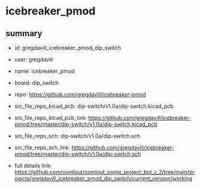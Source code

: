# icebreaker_pmod
 
## summary 
* id: gregdavill_icebreaker_pmod_dip_switch
* user: gregdavill
* name: icebreaker_pmod
* board: dip_switch
* repo: https://github.com/gregdavill/icebreaker-pmod
* src_file_repo_kicad_pcb: dip-switch/v1.0a/dip-switch.kicad_pcb
* src_file_repo_kicad_pcb_link: https://github.com/gregdavill/icebreaker-pmod/tree/master/dip-switch/v1.0a/dip-switch.kicad_pcb


* src_file_repo_sch: dip-switch/v1.0a/dip-switch.sch
* src_file_repo_sch_link: https://github.com/gregdavill/icebreaker-pmod/tree/master/dip-switch/v1.0a/dip-switch.sch
* full details link: https://github.com/oomlout/oomlout_oomp_project_bot_v_2/tree/main/projects/gregdavill_icebreaker_pmod_dip_switch/current_version/working  







